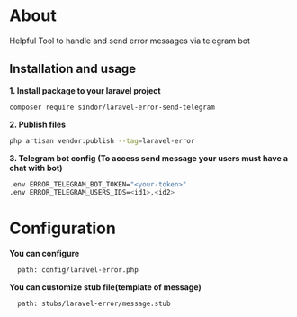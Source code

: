 # About

Helpful Tool to handle and send error messages via telegram bot

## Installation and usage

**1. Install package to your laravel project**

```bash
composer require sindor/laravel-error-send-telegram
```
**2. Publish files**

```bash
php artisan vendor:publish --tag=laravel-error
```
**3. Telegram bot config (To access send message your users must have a chat with bot)**

```bash
.env ERROR_TELEGRAM_BOT_TOKEN="<your-token>"
.env ERROR_TELEGRAM_USERS_IDS=<id1>,<id2>
```

# Configuration

**You can configure**

```bash
  path: config/laravel-error.php
```

**You can customize stub file(template of message)**

```bash
  path: stubs/laravel-error/message.stub
```
